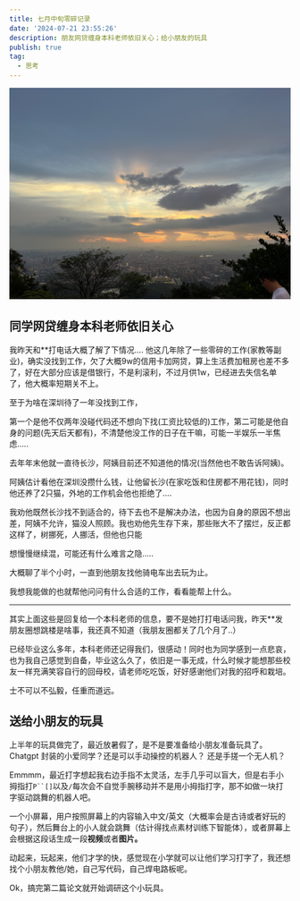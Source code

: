 ```yaml
---
title: 七月中旬零碎记录
date: '2024-07-21 23:55:26'
description: 朋友网贷缠身本科老师依旧关心；给小朋友的玩具
publish: true
tag:
  - 思考
---
```

![周末的白云山](../../images/844da4c7dacfddca1631dc28db503dc1.jpeg)

## 同学网贷缠身本科老师依旧关心


我昨天和**打电话大概了解了下情况.... 他这几年除了一些零碎的工作(家教等副业)，确实没找到工作，欠了大概9w的信用卡加网贷，算上生活费加租房也差不多了，好在大部分应该是借银行，不是利滚利，不过月供1w，已经进去失信名单了，他大概率短期关不上。



至于为啥在深圳待了一年没找到工作，

第一个是他不仅两年没碰代码还不想向下找(工资比较低的)工作，第二可能是他自身的问题(先天后天都有)，不清楚他没工作的日子在干嘛，可能一半娱乐一半焦虑.....



去年年末他就一直待长沙，阿姨目前还不知道他的情况(当然他也不敢告诉阿姨)。

阿姨估计看他在深圳没攒什么钱，让他留长沙(在家吃饭和住房都不用花钱)，同时他还养了2只猫，外地的工作机会他也拒绝了....



我劝他既然长沙找不到适合的，待下去也不是解决办法，也因为自身的原因不想出差，阿姨不允许，猫没人照顾。我也劝他先生存下来，那些账大不了摆烂，反正都这样了，树挪死，人挪活，但他也只能

想慢慢继续混，可能还有什么难言之隐.....



大概聊了半个小时，一直到他朋友找他骑电车出去玩为止。



我想我能做的也就帮他问问有什么合适的工作，看看能帮上什么。

---

其实上面这些是回复给一个本科老师的信息，要不是她打打电话问我，昨天**发朋友圈想跳楼是啥事，我还真不知道（我朋友圈都关了几个月了..）



已经毕业这么多年，本科老师还记得我们，很感动！同时也为同学感到一点悲哀，也为我自己感觉到自备，毕业这么久了，依旧是一事无成，什么时候才能想那些校友一样充满笑容自行的回母校，请老师吃吃饭，好好感谢他们对我的招呼和栽培。



士不可以不弘毅，任重而道远。





## 送给小朋友的玩具
上半年的玩具做完了，最近放暑假了，是不是要准备给小朋友准备玩具了。Chatgpt 封装的小爱同学？还是可以手动操控的机器人？ 还是手搓一个无人机？



Emmmm，最近打字想起我右边手指不太灵活，左手几乎可以盲大，但是右手小拇指打`P``[]`以及`/`每次会不自觉手腕移动并不是用小拇指打字，那不如做一块打字驱动跳舞的机器人吧。



一个小屏幕，用户按照屏幕上的内容输入中文/英文（大概率会是古诗或者好玩的句子），然后舞台上的小人就会跳舞（估计得找点素材训练下智能体），或者屏幕上会根据这段话生成一段**视频**或者**图片。**

动起来，玩起来，他们才学的快，感觉现在小学就可以让他们学习打字了，我还想找个小朋友教他/她，自己写代码，自己焊电路板呢。



Ok，搞完第二篇论文就开始调研这个小玩具。

